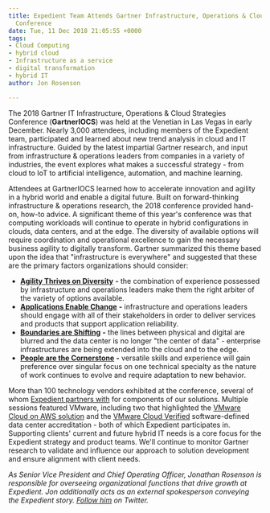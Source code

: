 ```yaml
---
title: Expedient Team Attends Gartner Infrastructure, Operations & Cloud Strategies
  Conference
date: Tue, 11 Dec 2018 21:05:55 +0000
tags:
- Cloud Computing
- hybrid cloud
- Infrastructure as a service
- digital transformation
- hybrid IT
author: Jon Rosenson

---
```

The 2018 Gartner IT Infrastructure, Operations & Cloud Strategies Conference (**GartnerIOCS**) was held at the Venetian in Las Vegas in early December. Nearly 3,000 attendees, including members of the Expedient team, participated and learned about new trend analysis in cloud and IT infrastructure. Guided by the latest impartial Gartner research, and input from infrastructure & operations leaders from companies in a variety of industries, the event explores what makes a successful strategy - from cloud to IoT to artificial intelligence, automation, and machine learning. 

Attendees at GartnerIOCS learned how to accelerate innovation and agility in a hybrid world and enable a digital future. Built on forward-thinking infrastructure & operations research, the 2018 conference provided hand-on, how-to advice. A significant theme of this year's conference was that computing workloads will continue to operate in hybrid configurations in clouds, data centers, and at the edge. The diversity of available options will require coordination and operational excellence to gain the necessary business agility to digitally transform. Gartner summarized this theme based upon the idea that "infrastructure is everywhere" and suggested that these are the primary factors organizations should consider:

* [**Agility Thrives on Diversity**](https://www.expedient.com/how-we-help/goals/adapt-to-change/) **-** the combination of experience possessed by infrastructure and operations leaders make them the right arbiter of the variety of options available.
* [**Applications Enable Change**](https://www.expedient.com/how-we-help/challenges/legacy-systems/) **-** infrastructure and operations leaders should engage with all of their stakeholders in order to deliver services and products that support application reliability.
* [**Boundaries are Shifting**](https://www.expedient.com/how-we-help/goals/get-expert-advice/) **-** the lines between physical and digital are blurred and the data center is no longer "the center of data" - enterprise infrastructures are being extended into the cloud and to the edge.
* [**People are the Cornerstone**](https://www.expedient.com/how-we-help/challenges/skills-gaps/) **-** versatile skills and experience will gain preference over singular focus on one technical specialty as the nature of work continues to evolve and require adaptation to new behavior.

More than 100 technology vendors exhibited at the conference, several of whom [Expedient partners with](https://www.expedient.com/company/about/partners/) for components of our solutions. Multiple sessions featured VMware, including two that highlighted the [VMware Cloud on AWS solution](https://www.expedient.com/vmc-on-aws/) and the [VMware Cloud Verified](https://www.expedient.com/blog/expedient-announces-vmware-cloud-verified-designation/) software-defined data center accreditation - both of which Expedient participates in. Supporting clients' current and future hybrid IT needs is a core focus for the Expedient strategy and product teams. We'll continue to monitor Gartner research to validate and influence our approach to solution development and ensure alignment with client needs. 

_As Senior Vice President and Chief Operating Officer, Jonathan Rosenson is responsible for overseeing organizational functions that drive growth at Expedient. Jon additionally acts as an external spokesperson conveying the Expedient story._ [_Follow him_](https://twitter.com/rosenson) _on Twitter._